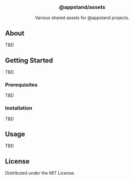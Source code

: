 <br />
<div align="center">

  <h3 align="center">@appstand/assets</h3>

  <p align="center">
    Various shared assets for @appstand projects.
  </p>
</div>

## About

TBD

## Getting Started

TBD

### Prerequisites

TBD

### Installation

TBD

## Usage

TBD

## License

Distributed under the MIT License.
